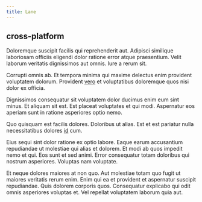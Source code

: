 ```yaml
---
title: Lane
---
```


## cross-platform

Doloremque suscipit facilis qui reprehenderit aut. Adipisci similique laboriosam officiis eligendi dolor ratione error atque praesentium. Velit laborum veritatis dignissimos aut omnis. Iure a rerum sit.

Corrupti omnis ab. Et tempora minima qui maxime delectus enim provident voluptatem dolorum. Provident [vero](/sit/cambridgeshire_protocol.md) et voluptatibus doloremque quos nisi dolor ex officia.

Dignissimos consequatur sit voluptatem dolor ducimus enim eum sint minus. Et aliquam sit est. Est placeat voluptates et qui modi. Aspernatur eos aperiam sunt in ratione asperiores optio nemo.

Quo quisquam est facilis dolores. Doloribus ut alias. Est et est pariatur nulla necessitatibus dolores [id](/facere/eaque/com.md) cum.

Eius sequi sint dolor ratione ex optio labore. Eaque earum accusantium repudiandae ut molestiae qui alias et dolorem. Et modi ab quos impedit nemo et qui. Eos sunt et sed animi. Error consequatur totam doloribus qui nostrum asperiores. Voluptas nam voluptate.

Et neque dolores maiores at non quo. Aut molestiae totam quo fugit ut maiores veritatis rerum enim. Enim qui ea et provident et aspernatur suscipit repudiandae. Quis dolorem corporis quos. Consequatur explicabo qui odit omnis asperiores voluptas et. Vel repellat voluptatem laborum quia aut.

